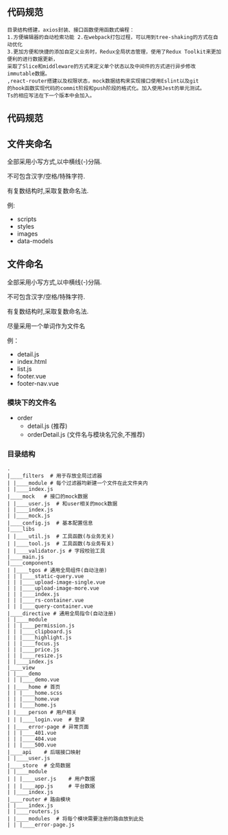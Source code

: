 ## 代码规范

```shell
目录结构搭建，axios封装、接口函数使用函数式编程：
1.方便编辑器的自动检索功能 2.在webpack打包过程，可以用到tree-shaking的方式在自动优化
3.更加方便和快捷的添加自定义业务时，Redux全局状态管理，使用了Redux Toolkit来更加便利的进行数据更新，
采取了Slice和middleware的方式来定义单个状态以及中间件的方式进行异步修改immutable数据。
,react-router搭建以及权限状态，mock数据结构来实现接口使用Eslint以及git
的hook函数实现代码的commit阶段和push阶段的格式化。加入使用Jest的单元测试。
Ts的相应写法在下一个版本中会加入。
```

## 代码规范

## 文件夹命名

全部采用小写方式,以中横线(-)分隔.

不可包含汉字/空格/特殊字符.

有复数结构时,采取复数命名法.

例: 
+ scripts
+ styles
+ images
+ data-models

## 文件命名

全部采用小写方式,以中横线(-)分隔.

不可包含汉字/空格/特殊字符.

有复数结构时,采取复数命名法.

尽量采用一个单词作为文件名

例：

+ detail.js
+ index.html
+ list.js
+ footer.vue
+ footer-nav.vue

### 模块下的文件名

+ order
    + detail.js  (推荐)
    + orderDetail.js (文件名与模块名冗余,不推荐)



### 目录结构

```shell
.
|____filters  # 用于存放全局过滤器
| |____module # 每个过滤器均新建一个文件在此文件夹内
| |____index.js
|____mock   # 接口的mock数据
| |____user.js  # 和user相关的mock数据
| |____index.js
| |____mock.js
|____config.js  # 基本配置信息
|____libs
| |____util.js  # 工具函数(与业务无关)
| |____tool.js  # 工具函数(与业务有关)
| |____validator.js # 字段校验工具
|____main.js
|____components
| |____tgos # 通用全局组件(自动注册)
| | |____static-query.vue
| | |____upload-image-single.vue
| | |____upload-image-more.vue
| | |____index.js
| | |____rs-container.vue
| | |____query-container.vue
|____directive # 通用全局指令(自动注册)
| |____module
| | |____permission.js
| | |____clipboard.js
| | |____highlight.js
| | |____focus.js
| | |____price.js
| | |____resize.js
| |____index.js
|____view
| |____demo
| | |____demo.vue
| |____home # 首页
| | |____home.scss
| | |____home.vue
| | |____home.js
| |____person # 用户相关
| | |____login.vue  # 登录
| |____error-page # 异常页面
| | |____401.vue
| | |____404.vue
| | |____500.vue
|____api    # 后端接口映射
| |____user.js
|____store  # 全局数据
| |____module
| | |____user.js    # 用户数据
| | |____app.js     # 平台数据
| |____index.js
|____router # 路由模块
| |____index.js
| |____routers.js
| |____modules  # 将每个模块需要注册的路由放到此处
| | |____error-page.js
```
